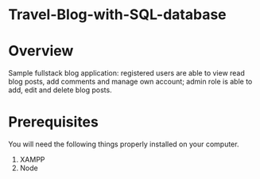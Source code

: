 # Travel-Blog-with-SQL-database

# Overview
Sample fullstack blog application: registered users are able to view read blog posts, add comments and manage own account; admin role is able to add, edit and delete blog posts.

# Prerequisites
You will need the following things properly installed on your computer.

1. XAMPP
2. Node
